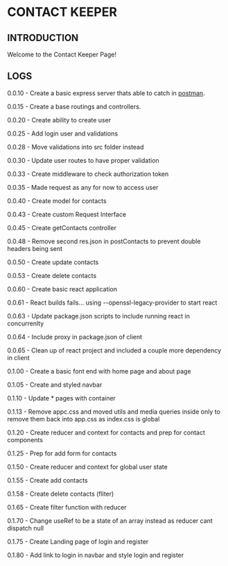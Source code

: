 # CONTACT KEEPER

## INTRODUCTION

Welcome to the Contact Keeper Page!

## LOGS
[postman]: https://www.postman.com/

0.0.10 - Create a basic express server thats able to catch in [postman][postman].

0.0.15 - Create a base routings and controllers.

0.0.20 - Create ability to create user

0.0.25 - Add login user and validations

0.0.28 - Move validations into src folder instead

0.0.30 - Update user routes to have proper validation

0.0.33 - Create middleware to check authorization token

0.0.35 - Made request as any for now to access user

0.0.40 - Create model for contacts

0.0.43 - Create custom Request Interface

0.0.45 - Create getContacts controller

0.0.48 - Remove second res.json in postContacts to prevent double headers being sent

0.0.50 - Create update contacts

0.0.53 - Create delete contacts 

0.0.60 - Create basic react application

0.0.61 - React builds fails... using --openssl-legacy-provider to start react

0.0.63 - Update package.json scripts to include running react in concurrenlty

0.0.64 - Include proxy in package.json of client

0.0.65 - Clean up of react project and included a couple more dependency in client

0.1.00 - Create a basic font end with home page and about page

0.1.05 - Create and styled navbar

0.1.10 - Update * pages with container

0.1.13 - Remove appc.css and moved utils and media queries inside only to remove them back into app.css as index.css is global

0.1.20 - Create reducer and context for contacts and prep for contact components 

0.1.25 - Prep for add form for contacts

0.1.50 - Create reducer and context for global user state

0.1.55 - Create add contacts

0.1.58 - Create delete contacts (fliter)

0.1.65 - Create filter function with reducer

0.1.70 - Change useRef to be a state of an array instead as reducer cant dispatch null

0.1.75 - Create Landing page of login and register

0.1.80 - Add link to login in navbar and style login and register